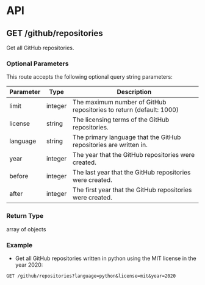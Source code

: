 # API

## GET /github/repositories

Get all GitHub repositories.  

### Optional Parameters

This route accepts the following optional query string parameters:

| Parameter | Type | Description |
| --- | --- | --- |
| limit | integer | The maximum number of GitHub repositories to return (default: 1000) |
| license | string | The licensing terms of the GitHub repositories. |
| language | string | The primary language that the GitHub repositories are written in. |
| year | integer | The year that the GitHub repositories were created. |
| before | integer | The last year that the GitHub repositories were created. |
| after | integer | The first year that the GitHub repositories were created. |

### Return Type

array of objects

### Example

- Get all GitHub repositories written in python using the MIT license in the year 2020:
```
GET /github/repositories?language=python&license=mit&year=2020
```